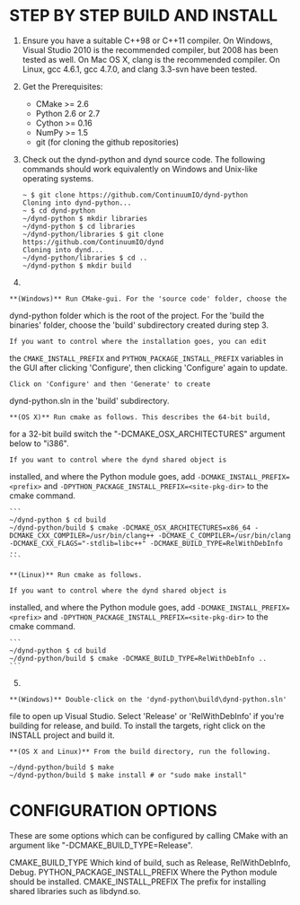 STEP BY STEP BUILD AND INSTALL
==============================

1. Ensure you have a suitable C++98 or C++11 compiler. On Windows, Visual
Studio 2010 is the recommended compiler, but 2008 has been tested
as well. On Mac OS X, clang is the recommended compiler. On Linux,
gcc 4.6.1, gcc 4.7.0, and clang 3.3-svn have been tested.

2. Get the Prerequisites:

    * CMake >= 2.6
    * Python 2.6 or 2.7
    * Cython >= 0.16
    * NumPy >= 1.5
    * git (for cloning the github repositories)

3. Check out the dynd-python and dynd source code. The following commands
should work equivalently on Windows and Unix-like operating systems.

    ```
    ~ $ git clone https://github.com/ContinuumIO/dynd-python
    Cloning into dynd-python...
    ~ $ cd dynd-python
    ~/dynd-python $ mkdir libraries
    ~/dynd-python $ cd libraries
    ~/dynd-python/libraries $ git clone https://github.com/ContinuumIO/dynd
    Cloning into dynd...
    ~/dynd-python/libraries $ cd ..
    ~/dynd-python $ mkdir build
    ```

4.

    **(Windows)** Run CMake-gui. For the 'source code' folder, choose the
dynd-python folder which is the root of the project. For the
'build the binaries' folder, choose the 'build' subdirectory
created during step 3.

    If you want to control where the installation goes, you can edit
the `CMAKE_INSTALL_PREFIX` and `PYTHON_PACKAGE_INSTALL_PREFIX`
variables in the GUI after clicking 'Configure', then clicking
'Configure' again to update.

    Click on 'Configure' and then 'Generate' to create
dynd-python.sln in the 'build' subdirectory.

    **(OS X)** Run cmake as follows. This describes the 64-bit build,
for a 32-bit build switch the "-DCMAKE\_OSX\_ARCHITECTURES"
argument below to "i386".

    If you want to control where the dynd shared object is
installed, and where the Python module goes, add
`-DCMAKE_INSTALL_PREFIX=<prefix>` and
`-DPYTHON_PACKAGE_INSTALL_PREFIX=<site-pkg-dir>`
to the cmake command.

    ```
    ~/dynd-python $ cd build
    ~/dynd-python/build $ cmake -DCMAKE_OSX_ARCHITECTURES=x86_64 -DCMAKE_CXX_COMPILER=/usr/bin/clang++ -DCMAKE_C_COMPILER=/usr/bin/clang -DCMAKE_CXX_FLAGS="-stdlib=libc++" -DCMAKE_BUILD_TYPE=RelWithDebInfo ..
    ```

    **(Linux)** Run cmake as follows.

    If you want to control where the dynd shared object is
installed, and where the Python module goes, add
`-DCMAKE_INSTALL_PREFIX=<prefix>` and
`-DPYTHON_PACKAGE_INSTALL_PREFIX=<site-pkg-dir>`
to the cmake command.

    ```
    ~/dynd-python $ cd build
    ~/dynd-python/build $ cmake -DCMAKE_BUILD_TYPE=RelWithDebInfo ..
    ```

5.

    **(Windows)** Double-click on the 'dynd-python\build\dynd-python.sln'
file to open up Visual Studio. Select 'Release' or 'RelWithDebInfo'
if you're building for release, and build. To install the targets,
right click on the INSTALL project and build it.

    **(OS X and Linux)** From the build directory, run the following.

```
~/dynd-python/build $ make
~/dynd-python/build $ make install # or "sudo make install"
```

CONFIGURATION OPTIONS
=====================

These are some options which can be configured by calling
CMake with an argument like "-DCMAKE_BUILD_TYPE=Release".

CMAKE_BUILD_TYPE
    Which kind of build, such as Release, RelWithDebInfo, Debug.
PYTHON_PACKAGE_INSTALL_PREFIX
    Where the Python module should be installed.
CMAKE_INSTALL_PREFIX
    The prefix for installing shared libraries such as
    libdynd.so.

